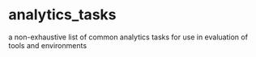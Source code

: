 # analytics_tasks
a non-exhaustive list of common analytics tasks for use in evaluation of tools and environments
